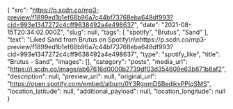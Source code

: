 {
  "src": "https://p.scdn.co/mp3-preview/f1899ed1b1ef68b96a7c44bf73768eba648df993?cid=993e1347272c4cff9638492a4e498637",
  "date": "2021-08-15T20:34:02.000Z",
  "slug": null,
  "tags": [
    "spotify",
    "Brutus",
    "Sand"
  ],
  "text": "Liked Sand from Brutus on Spotify\n\nhttps://p.scdn.co/mp3-preview/f1899ed1b1ef68b96a7c44bf73768eba648df993?cid=993e1347272c4cff9638492a4e498637",
  "type": "spotify_like",
  "title": "Brutus - Sand",
  "images": [],
  "category": "posts",
  "media_url": "https://i.scdn.co/image/ab67616d0000b2739df03d354609e63b871b8af2",
  "description": null,
  "preview_url": null,
  "original_url": "https://open.spotify.com/embed/album/0Y3RgqmDSBedjkvPPjqSMS",
  "location_latitude": null,
  "additional_payload": null,
  "location_longitude": null
}
